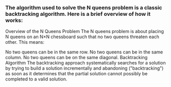 ### The algorithm used to solve the N queens problem is a classic backtracking algorithm. Here is a brief overview of how it works:

Overview of the N Queens Problem
The N queens problem is about placing N queens on an N×N chessboard such that no two queens threaten each other. This means:

No two queens can be in the same row.
No two queens can be in the same column.
No two queens can be on the same diagonal.
Backtracking Algorithm
The backtracking approach systematically searches for a solution by trying to build a solution incrementally and abandoning ("backtracking") as soon as it determines that the partial solution cannot possibly be completed to a valid solution.